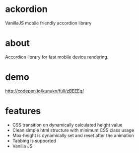 # ackordion
VanillaJS mobile friendly accordion library

# about
Accordion library for fast mobile device rendering. 

# demo
http://codepen.io/kunukn/full/zBEEEq/

# features
* CSS transition on dynamically calculated height value
* Clean simple html structure with minimum CSS class usage 
* Max-height is dynamically set and reset after the animation
* Tabbing is supported
* Vanilla JS

